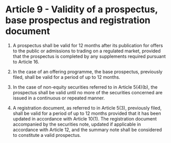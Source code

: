 # Article 9 - Validity of a prospectus, base prospectus and registration document


1. A prospectus shall be valid for 12 months after its publication for offers to the public or admissions to trading on a regulated market, provided that the prospectus is completed by any supplements required pursuant to Article 16.

2. In the case of an offering programme, the base prospectus, previously filed, shall be valid for a period of up to 12 months.

3. In the case of non-equity securities referred to in Article 5(4)(b), the prospectus shall be valid until no more of the securities concerned are issued in a continuous or repeated manner.

4. A registration document, as referred to in Article 5(3), previously filed, shall be valid for a period of up to 12 months provided that it has been updated in accordance with Article 10(1). The registration document accompanied by the securities note, updated if applicable in accordance with Article 12, and the summary note shall be considered to constitute a valid prospectus.
